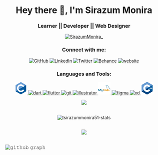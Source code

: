 <h1 align="center">Hey there 👋, I'm Sirazum Monira </h1>
<h3 align="center"> Learner || Developer || Web Designer </h3>

<p align="center"> <a href="https://www.linkedin.com/in/sirazummonira51/" target="blank"><img src="https://img.shields.io/twitter/follow/Suvasini_suva?logo=twitter&style=for-the-badge" alt="SirazumMonira_" /></a> </p>

<h3 align="center">Connect with me:</h3>
<p align="center">
  <a href="https://github.com/sirazummonira51"><img src="https://i.ibb.co/tXhy23t/github.png" alt="GitHub" width='40px' targer="blank"></a>
  <a href="https://www.linkedin.com/in/sirazummonira51"><img src="https://i.ibb.co/0YMdFJz/linkedin.png" alt="LinkedIn" width='40px' targer="blank"></a> 
  <a href="https://twitter.com/Suvasini_suva"><img src="https://i.ibb.co/sJQ1pgn/twitter.png" alt="Twitter" width='40px' targer="blank"></a>
  <a href="https://www.behance.net/sirazummonira51"><img src="https://i.ibb.co/WxsR6TZ/225097.png" alt="Behance" width='40px' targer="blank"></a>
  <a href=" "><img src="https://i.ibb.co/5My5Mft/website.png" alt="website" width='40px' targer="blank"></a>
</p>
<h3 align="center">Languages and Tools:</h3>
<p align="center"> <a href="https://www.cprogramming.com/" target="_blank" rel="noreferrer"> <img src="https://raw.githubusercontent.com/devicons/devicon/master/icons/c/c-original.svg" alt="c" width="40" height="40"/> </a>  <a href="https://dart.dev" target="_blank" rel="noreferrer"> <img src="https://www.vectorlogo.zone/logos/dartlang/dartlang-icon.svg" alt="dart" width="40" height="40"/> </a> <a href="https://flutter.dev" target="_blank" rel="noreferrer"> <img src="https://www.vectorlogo.zone/logos/flutterio/flutterio-icon.svg" alt="flutter" width="40" height="40"/> </a> <a href="https://git-scm.com/" target="_blank" rel="noreferrer"> <img src="https://www.vectorlogo.zone/logos/git-scm/git-scm-icon.svg" alt="git" width="40" height="40"/> </a> <a href="https://www.adobe.com/in/products/illustrator.html" target="_blank" rel="noreferrer"> <img src="https://www.vectorlogo.zone/logos/adobe_illustrator/adobe_illustrator-icon.svg" alt="illustrator" width="40" height="40"/> </a> <a href="https://www.mysql.com/" target="_blank" rel="noreferrer"> <img src="https://raw.githubusercontent.com/devicons/devicon/master/icons/mysql/mysql-original-wordmark.svg" alt="mysql" width="40" height="40"/> </a> <a href="https://www.figma.com/" target="_blank" rel="noreferrer"> <img src="https://www.vectorlogo.zone/logos/figma/figma-icon.svg" alt="figma" width="40" height="40"/> </a> <a href="https://www.adobe.com/products/xd.html" target="_blank" rel="noreferrer"> <img src="https://cdn.worldvectorlogo.com/logos/adobe-xd.svg" alt="xd" width="40" height="40"/> </a><a href="https://www.w3schools.com/cpp/" target="_blank" rel="noreferrer"> <img src="https://raw.githubusercontent.com/devicons/devicon/master/icons/cplusplus/cplusplus-original.svg" alt="cplusplus" width="40" height="40"/> </a> </p>

<p align = "center">
  <img src="https://komarev.com/ghpvc/?username=sirazummonira51">
</p>


##
<div align="center">
<img height="150em" src="https://github-readme-stats.vercel.app/api/?username=sirazummonira51&layout=compact&show_icon=true&theme=algolia" alt="tsirazummonira51-stats"/>
</div>

##
<div align="center">
  <img src="http://github-readme-streak-stats.herokuapp.com?user=sirazummonira51&theme=algolia&background=0d1117&hide_border=true" />

</div>
 


##
![𝚐𝚒𝚝𝚑𝚞𝚋 𝚐𝚛𝚊𝚙𝚑](https://activity-graph.herokuapp.com/graph?username=sirazummonira51&theme=react-dark&hide_border=true&area=true)

<!-- Don't Run Contribution Graph(Generate Snake) Action on your default Branch-->
